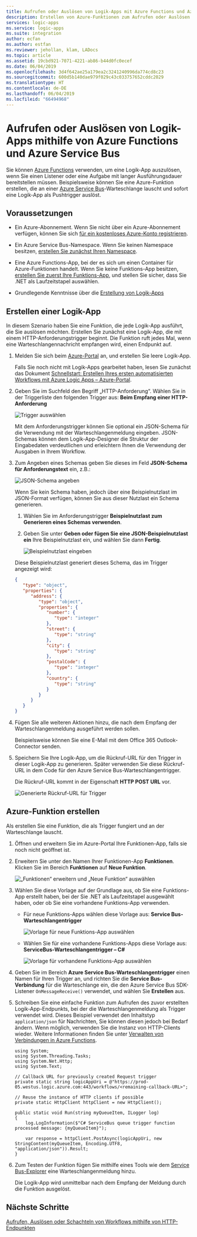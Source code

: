 ```yaml
---
title: Aufrufen oder Auslösen von Logik-Apps mit Azure Functions und Azure Service Bus
description: Erstellen von Azure-Funktionen zum Aufrufen oder Auslösen von Logik-Apps mithilfe von Azure Service Bus
services: logic-apps
ms.service: logic-apps
ms.suite: integration
author: ecfan
ms.author: estfan
ms.reviewer: jehollan, klam, LADocs
ms.topic: article
ms.assetid: 19cbd921-7071-4221-ab86-b44d0fc0ecef
ms.date: 06/04/2019
ms.openlocfilehash: 3d4f642ae25a179ea2c3241240996da774cd8c23
ms.sourcegitcommit: 600d5b140dae979f029c43c033757652cddc2029
ms.translationtype: HT
ms.contentlocale: de-DE
ms.lasthandoff: 06/04/2019
ms.locfileid: "66494968"
---
```

# <a name="call-or-trigger-logic-apps-by-using-azure-functions-and-azure-service-bus"></a>Aufrufen oder Auslösen von Logik-Apps mithilfe von Azure Functions und Azure Service Bus

Sie können [Azure Functions](../azure-functions/functions-overview.md) verwenden, um eine Logik-App auszulösen, wenn Sie einen Listener oder eine Aufgabe mit langer Ausführungsdauer bereitstellen müssen. Beispielsweise können Sie eine Azure-Funktion erstellen, die an einer [Azure Service Bus](../service-bus-messaging/service-bus-messaging-overview.md)-Warteschlange lauscht und sofort eine Logik-App als Pushtrigger auslöst.

## <a name="prerequisites"></a>Voraussetzungen

* Ein Azure-Abonnement. Wenn Sie nicht über ein Azure-Abonnement verfügen, können Sie sich [für ein kostenloses Azure-Konto registrieren](https://azure.microsoft.com/free/).

* Ein Azure Service Bus-Namespace. Wenn Sie keinen Namespace besitzen, [erstellen Sie zunächst Ihren Namespace](../service-bus-messaging/service-bus-create-namespace-portal.md).

* Eine Azure Functions-App, bei der es sich um einen Container für Azure-Funktionen handelt. Wenn Sie keine Funktions-App besitzen, [erstellen Sie zuerst Ihre Funktions-App](../azure-functions/functions-create-first-azure-function.md), und stellen Sie sicher, dass Sie .NET als Laufzeitstapel auswählen.

* Grundlegende Kenntnisse über die [Erstellung von Logik-Apps](../logic-apps/quickstart-create-first-logic-app-workflow.md)

## <a name="create-logic-app"></a>Erstellen einer Logik-App

In diesem Szenario haben Sie eine Funktion, die jede Logik-App ausführt, die Sie auslösen möchten. Erstellen Sie zunächst eine Logik-App, die mit einem HTTP-Anforderungstrigger beginnt. Die Funktion ruft jedes Mal, wenn eine Warteschlangennachricht empfangen wird, einen Endpunkt auf.  

1. Melden Sie sich beim [Azure-Portal](https://portal.azure.com) an, und erstellen Sie leere Logik-App.

   Falls Sie noch nicht mit Logik-Apps gearbeitet haben, lesen Sie zunächst das Dokument [Schnellstart: Erstellen Ihres ersten automatisierten Workflows mit Azure Logic Apps – Azure-Portal](../logic-apps/quickstart-create-first-logic-app-workflow.md).

1. Geben Sie im Suchfeld den Begriff „HTTP-Anforderung“. Wählen Sie in der Triggerliste den folgenden Trigger aus: **Beim Empfang einer HTTP-Anforderung**

   ![Trigger auswählen](./media/logic-apps-scenario-function-sb-trigger/when-http-request-received-trigger.png)

   Mit dem Anforderungstrigger können Sie optional ein JSON-Schema für die Verwendung mit der Warteschlangenmeldung eingeben. JSON-Schemas können dem Logik-App-Designer die Struktur der Eingabedaten verdeutlichen und erleichtern Ihnen die Verwendung der Ausgaben in Ihrem Workflow.

1. Zum Angeben eines Schemas geben Sie dieses im Feld **JSON-Schema für Anforderungstext** ein, z.B.:

   ![JSON-Schema angeben](./media/logic-apps-scenario-function-sb-trigger/when-http-request-received-trigger-schema.png)

   Wenn Sie kein Schema haben, jedoch über eine Beispielnutzlast im JSON-Format verfügen, können Sie aus dieser Nutzlast ein Schema generieren.

   1. Wählen Sie im Anforderungstrigger **Beispielnutzlast zum Generieren eines Schemas verwenden**.

   1. Geben Sie unter **Geben oder fügen Sie eine JSON-Beispielnutzlast ein** Ihre Beispielnutzlast ein, und wählen Sie dann **Fertig**.

      ![Beispielnutzlast eingeben](./media/logic-apps-scenario-function-sb-trigger/enter-sample-payload.png)

   Diese Beispielnutzlast generiert dieses Schema, das im Trigger angezeigt wird:

   ```json
   {
      "type": "object",
      "properties": {
         "address": {
            "type": "object",
            "properties": {
               "number": {
                  "type": "integer"
               },
               "street": {
                  "type": "string"
               },
               "city": {
                  "type": "string"
               },
               "postalCode": {
                  "type": "integer"
               },
               "country": {
                  "type": "string"
               }
            }
         }
      }
   }
   ```

1. Fügen Sie alle weiteren Aktionen hinzu, die nach dem Empfang der Warteschlangenmeldung ausgeführt werden sollen.

   Beispielsweise können Sie eine E-Mail mit dem Office 365 Outlook-Connector senden.

1. Speichern Sie Ihre Logik-App, um die Rückruf-URL für den Trigger in dieser Logik-App zu generieren. Später verwenden Sie diese Rückruf-URL in dem Code für den Azure Service Bus-Warteschlangentrigger.

   Die Rückruf-URL kommt in der Eigenschaft **HTTP POST URL** vor.

   ![Generierte Rückruf-URL für Trigger](./media/logic-apps-scenario-function-sb-trigger/callback-URL-for-trigger.png)

## <a name="create-azure-function"></a>Azure-Funktion erstellen

Als erstellen Sie eine Funktion, die als Trigger fungiert und an der Warteschlange lauscht.

1. Öffnen und erweitern Sie im Azure-Portal Ihre Funktionen-App, falls sie noch nicht geöffnet ist. 

1. Erweitern Sie unter den Namen Ihrer Funktionen-App **Funktionen**. Klicken Sie im Bereich **Funktionen** auf **Neue Funktion**.

   ![„Funktionen“ erweitern und „Neue Funktion“ auswählen](./media/logic-apps-scenario-function-sb-trigger/create-new-function.png)

1. Wählen Sie diese Vorlage auf der Grundlage aus, ob Sie eine Funktions-App erstellt haben, bei der Sie .NET als Laufzeitstapel ausgewählt haben, oder ob Sie eine vorhandene Funktions-App verwenden.

   * Für neue Funktions-Apps wählen diese Vorlage aus: **Service Bus-Warteschlangentrigger**

     ![Vorlage für neue Funktions-App auswählen](./media/logic-apps-scenario-function-sb-trigger/current-add-queue-trigger-template.png)

   * Wählen Sie für eine vorhandene Funktions-Apps diese Vorlage aus: **ServiceBus-Warteschlangentrigger – C#**

     ![Vorlage für vorhandene Funktions-App auswählen](./media/logic-apps-scenario-function-sb-trigger/legacy-add-queue-trigger-template.png)

1. Geben Sie im Bereich **Azure Service Bus-Warteschlangentrigger** einen Namen für Ihren Trigger an, und richten Sie die **Service Bus-Verbindung** für die Warteschlange ein, die den Azure Service Bus SDK-Listener `OnMessageReceive()` verwendet, und wählen Sie **Erstellen** aus.

1. Schreiben Sie eine einfache Funktion zum Aufrufen des zuvor erstellten Logik-App-Endpunkts, bei der die Warteschlangenmeldung als Trigger verwendet wird. Dieses Beispiel verwendet den Inhaltstyp `application/json` für Nachrichten, Sie können diesen jedoch bei Bedarf ändern. Wenn möglich, verwenden Sie die Instanz von HTTP-Clients wieder. Weitere Informationen finden Sie unter [Verwalten von Verbindungen in Azure Functions](../azure-functions/manage-connections.md).

   ```CSharp
   using System;
   using System.Threading.Tasks;
   using System.Net.Http;
   using System.Text;

   // Callback URL for previously created Request trigger
   private static string logicAppUri = @"https://prod-05.westus.logic.azure.com:443/workflows/<remaining-callback-URL>";

   // Reuse the instance of HTTP clients if possible
   private static HttpClient httpClient = new HttpClient();

   public static void Run(string myQueueItem, ILogger log)
   {
       log.LogInformation($"C# ServiceBus queue trigger function processed message: {myQueueItem}");

       var response = httpClient.PostAsync(logicAppUri, new StringContent(myQueueItem, Encoding.UTF8, "application/json")).Result;
   }
   ```

1. Zum Testen der Funktion fügen Sie mithilfe eines Tools wie dem [Service Bus-Explorer](https://github.com/paolosalvatori/ServiceBusExplorer) eine Warteschlangenmeldung hinzu.

   Die Logik-App wird unmittelbar nach dem Empfang der Meldung durch die Funktion ausgelöst.

## <a name="next-steps"></a>Nächste Schritte

[Aufrufen, Auslösen oder Schachteln von Workflows mithilfe von HTTP-Endpunkten](../logic-apps/logic-apps-http-endpoint.md)